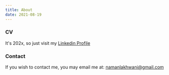 ```yaml
---
title: About
date: 2021-08-19
---
```


### CV
It's 202x, so just visit my [Linkedin Profile](https://www.linkedin.com/in/naman2001/)

### Contact
If you wish to contact me, you may email me at: namanlakhwani@gmail.com